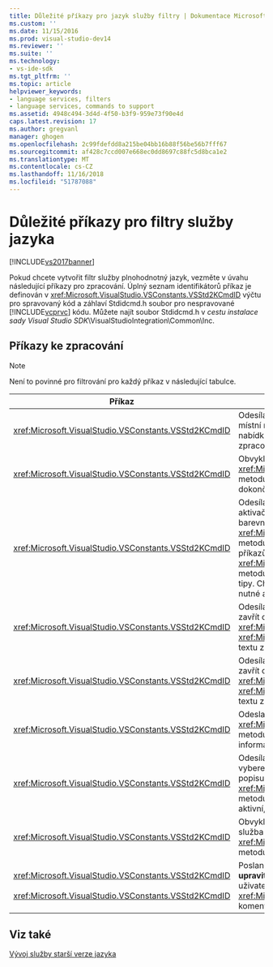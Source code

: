 ```yaml
---
title: Důležité příkazy pro jazyk služby filtry | Dokumentace Microsoftu
ms.custom: ''
ms.date: 11/15/2016
ms.prod: visual-studio-dev14
ms.reviewer: ''
ms.suite: ''
ms.technology:
- vs-ide-sdk
ms.tgt_pltfrm: ''
ms.topic: article
helpviewer_keywords:
- language services, filters
- language services, commands to support
ms.assetid: 4948c494-3d4d-4f50-b3f9-959e73f90e4d
caps.latest.revision: 17
ms.author: gregvanl
manager: ghogen
ms.openlocfilehash: 2c99fdefdd8a215be04bb16b88f56be56b7fff67
ms.sourcegitcommit: af428c7ccd007e668ec0dd8697c88fc5d8bca1e2
ms.translationtype: MT
ms.contentlocale: cs-CZ
ms.lasthandoff: 11/16/2018
ms.locfileid: "51787088"
---
```

# <a name="important-commands-for-language-service-filters"></a>Důležité příkazy pro filtry služby jazyka
[!INCLUDE[vs2017banner](../../includes/vs2017banner.md)]

Pokud chcete vytvořit filtr služby plnohodnotný jazyk, vezměte v úvahu následující příkazy pro zpracování. Úplný seznam identifikátorů příkaz je definován v <xref:Microsoft.VisualStudio.VSConstants.VSStd2KCmdID> výčtu pro spravovaný kód a záhlaví Stdidcmd.h soubor pro nespravované [!INCLUDE[vcprvc](../../includes/vcprvc-md.md)] kódu. Můžete najít soubor Stdidcmd.h v *cestu instalace sady Visual Studio SDK*\VisualStudioIntegration\Common\Inc.  
  
## <a name="commands-to-handle"></a>Příkazy ke zpracování  
  
> [!NOTE]
>  Není to povinné pro filtrování pro každý příkaz v následující tabulce.  
  
|Příkaz|Popis|  
|-------------|-----------------|  
|<xref:Microsoft.VisualStudio.VSConstants.VSStd2KCmdID>|Odesílá se, když uživatel klepne pravým tlačítkem myši. Tento příkaz označuje, že je čas na místní nabídky. Pokud tento příkaz nelze zpracovat, textový editor poskytuje výchozí místní nabídka bez žádné příkazy specifické pro jazyk. Zahrnout vlastní příkazy v této nabídce, zpracování příkazu a zobrazení místní nabídky.|  
|<xref:Microsoft.VisualStudio.VSConstants.VSStd2KCmdID>|Obvykle posílají, když uživatel zadá CTRL + J. Volání <xref:Microsoft.VisualStudio.TextManager.Interop.IVsTextView.UpdateCompletionStatus%2A> metodu <xref:Microsoft.VisualStudio.TextManager.Interop.IVsTextView> k zobrazení okna dokončování příkazu.|  
|<xref:Microsoft.VisualStudio.VSConstants.VSStd2KCmdID>|Odesílá se, když uživatel zadá znak. Sledujte tento příkaz můžete určit, kdy zadání znaku aktivační události a k poskytování příkaz dokončení, metoda tipy a text značky, třeba barevné zvýrazňování syntaxe, párování složených závorek a označování chyb. Volání <xref:Microsoft.VisualStudio.TextManager.Interop.IVsTextView.UpdateCompletionStatus%2A> metodu na <xref:Microsoft.VisualStudio.TextManager.Interop.IVsTextView> pro dokončování příkazů a <xref:Microsoft.VisualStudio.TextManager.Interop.IVsMethodTipWindow.SetMethodData%2A> metodu na <xref:Microsoft.VisualStudio.TextManager.Interop.IVsMethodTipWindow> metoda tipy. Chcete-li podporovat text značky, sledujte tento příkaz k určení, zda je zadaný znak je nutné aktualizovat vaše značky.|  
|<xref:Microsoft.VisualStudio.VSConstants.VSStd2KCmdID>|Odesílá se, když uživatel zadá klávesu Enter. Monitorovat tento příkaz určuje, kdy chcete zavřít okno tipů metoda voláním <xref:Microsoft.VisualStudio.TextManager.Interop.IVsMethodData.OnDismiss%2A> metodu <xref:Microsoft.VisualStudio.TextManager.Interop.IVsMethodData>. Ve výchozím zobrazení textu zpracovává tento příkaz.|  
|<xref:Microsoft.VisualStudio.VSConstants.VSStd2KCmdID>|Odesílá se, když uživatel zadá klávesu Backspace. Monitorování k určení toho, kdy chcete zavřít okno tipů metoda voláním <xref:Microsoft.VisualStudio.TextManager.Interop.IVsMethodData.OnDismiss%2A> metodu <xref:Microsoft.VisualStudio.TextManager.Interop.IVsMethodData>. Ve výchozím zobrazení textu zpracovává tento příkaz.|  
|<xref:Microsoft.VisualStudio.VSConstants.VSStd2KCmdID>|Odeslané z nabídky nebo klávesovou zkratku. Volání <xref:Microsoft.VisualStudio.TextManager.Interop.IVsTextView.UpdateTipWindow%2A> metodu <xref:Microsoft.VisualStudio.TextManager.Interop.IVsTextView> okno tipů aktualizovat informace o parametru.|  
|<xref:Microsoft.VisualStudio.VSConstants.VSStd2KCmdID>|Odesílá se, když uživatel najede myší proměnné nebo se umístí kurzor na proměnnou a vybere **rychlé informace** z **IntelliSense** v **upravit** nabídky. Návratový typ proměnné v popisu voláním <xref:Microsoft.VisualStudio.TextManager.Interop.IVsTextView.UpdateTipWindow%2A> metodu <xref:Microsoft.VisualStudio.TextManager.Interop.IVsTextView>. Pokud ladění je aktivní, by měl tip také zobrazí hodnotu proměnné.|  
|<xref:Microsoft.VisualStudio.VSConstants.VSStd2KCmdID>|Obvykle posílají, když uživatel zadá kombinaci kláves CTRL + MEZERNÍK. Tento příkaz zjistí, služba jazyka pro volání <xref:Microsoft.VisualStudio.TextManager.Interop.IVsTextView.UpdateCompletionStatus%2A> metodu <xref:Microsoft.VisualStudio.TextManager.Interop.IVsTextView>.|  
|<xref:Microsoft.VisualStudio.VSConstants.VSStd2KCmdID><br /><br /> <xref:Microsoft.VisualStudio.VSConstants.VSStd2KCmdID>|Poslané z nabídky, obvykle **Zakomentovat výběr** nebo **Odkomentovat výběr** z **Upřesnit** v **upravit** nabídky. <xref:Microsoft.VisualStudio.VSConstants.VSStd2KCmdID> Označuje, že uživatel chce okomentujte vybraného textu. <xref:Microsoft.VisualStudio.VSConstants.VSStd2KCmdID> označuje, že uživatel chce zrušte komentář u vybraného textu. Pouze služba jazyka je možné implementovat tyto příkazy.|  
  
## <a name="see-also"></a>Viz také  
 [Vývoj služby starší verze jazyka](../../extensibility/internals/developing-a-legacy-language-service.md)

